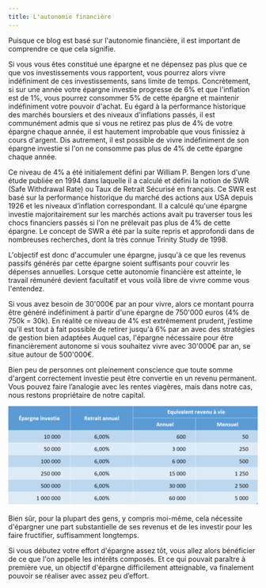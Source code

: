 ```yaml
---
title: L'autonomie financière
---
```


Puisque ce blog est basé sur l'autonomie financière, il est important de comprendre ce que cela signifie.

Si vous vous êtes constitué une épargne et ne dépensez pas plus que ce que vos investissements vous rapportent, vous pourrez alors vivre indéfiniment de ces investissements, sans limite de temps. Concrètement, si sur une année votre épargne investie progresse de 6% et que l'inflation est de 1%, vous pourrez consommer 5% de cette épargne et maintenir indéfiniment votre pouvoir d'achat. Eu égard à la performance historique des marchés boursiers et des niveaux d'inflations passés, il est communément admis que si vous ne retirez pas plus de 4% de votre épargne chaque année, il est hautement improbable que vous finissiez à cours d'argent. Dis autrement, il est possible de vivre indéfiniment de son épargne investie si l'on ne consomme pas plus de 4% de cette épargne chaque année.

Ce niveau de 4% a été initialement défini par William P. Bengen  lors d'une étude publiée en 1994 dans laquelle il a calculé et défini la notion de SWR (Safe Withdrawal Rate) ou Taux de Retrait Sécurisé en français. Ce SWR est basé sur la performance historique du marché des actions aux USA depuis 1926 et les niveaux d’inflation correspondant. Il a calculé qu'une épargne investie majoritairement sur les marchés actions avait pu traverser tous les chocs financiers passés si l'on ne prélevait pas plus de 4% de cette épargne. Le concept de SWR a été par la suite repris et approfondi dans de nombreuses recherches, dont la très connue Trinity Study de 1998.

L'objectif est donc d'accumuler une épargne, jusqu'à ce que les revenus passifs générés par cette épargne soient suffisants pour couvrir les dépenses annuelles. Lorsque cette autonomie financière est atteinte, le travail rémunéré devient facultatif et vous voilà libre de vivre comme vous l'entendez.

Si vous avez besoin de 30'000€ par an pour vivre, alors ce montant pourra être généré indéfiniment à partir d'une épargne de 750'000 euros (4% de 750k = 30k). En réalité ce niveau de 4% est extrêmement prudent, j’estime qu’il est tout à fait possible de retirer jusqu'à 6% par an avec des stratégies de gestion bien adaptées Auquel cas, l'épargne nécessaire pour être financièrement autonome si vous souhaitez vivre avec 30'000€ par an, se situe autour de 500'000€.

Bien peu de personnes ont pleinement conscience que toute somme d'argent correctement investie peut être convertie en un revenu permanent. Vous pouvez faire l’analogie avec les rentes viagères, mais dans notre cas, nous restons propriétaire de notre capital.

![Relation épargne et revenu](./images/sim-capital-revenu.png)
<br></br>
Bien sûr, pour la plupart des gens, y compris moi-même, cela nécessite d'épargner une part substantielle de ses revenus et de les investir pour les faire fructifier, suffisamment longtemps.

Si vous débutez votre effort d'épargne assez tôt, vous allez alors bénéficier de ce que l'on appelle les intérêts composés. Et ce qui pouvait paraître à première vue, un objectif d'épargne difficilement atteignable, va finalement pouvoir se réaliser avec assez peu d’effort.

<!-- **A retenir : Une vie libérée de la contrainte métro-boulot-dodo passe par l'accumulation d'une épargne financière qui va permettre de générer un revenu financier permanent. Si ce revenu couvre vos dépenses annuelles, vous êtes alors financièrement autonome et n'avez plus à dépendre d'un salaire mensuel pour vivre au quotidien, vous êtes libre de vivre comme vous le souhaitez.** -->

